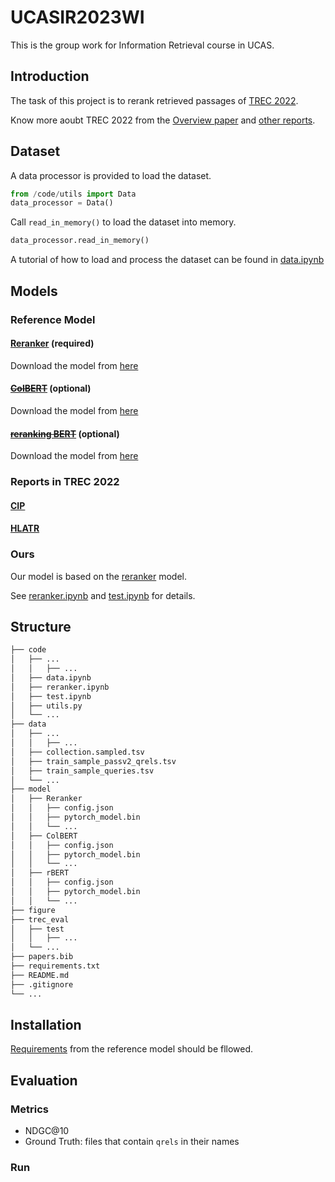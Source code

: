 # UCASIR2023WI

This is the group work for Information Retrieval course in UCAS.

## Introduction

The task of this project is to rerank retrieved passages of [TREC 2022](https://microsoft.github.io/msmarco/TREC-Deep-Learning-2022).

Know more aoubt TREC 2022 from the [Overview paper](https://trec.nist.gov/pubs/trec31/papers/Overview_deep.pdf) and [other reports](https://trec.nist.gov/pubs/trec31/xref.html#deep).

## Dataset

A data processor is provided to load the dataset.

```python
from /code/utils import Data
data_processor = Data()
```
Call `read_in_memory()` to load the dataset into memory.

```python
data_processor.read_in_memory()
```

A tutorial of how to load and process the dataset can be found in [data.ipynb](/code/data.ipynb)

## Models

### Reference Model

#### [Reranker](https://github.com/luyug/Reranker) (required)

Download the model from [here](https://huggingface.co/Luyu/bert-base-mdoc-bm25)

#### [~~ColBERT~~](https://github.com/stanford-futuredata/ColBERT) (optional)

Download the model from [here](https://huggingface.co/colbert-ir/colbertv2.0)

#### [~~reranking BERT~~](https://github.com/nyu-dl/dl4marco-bert) (optional)

Download the model from [here](https://huggingface.co/amberoad/bert-multilingual-passage-reranking-msmarco)

### Reports in TREC 2022

#### [CIP](https://trec.nist.gov/pubs/trec31/papers/CIP.D.pdf)

#### [HLATR](https://trec.nist.gov/pubs/trec31/papers/Ali.D.pdf)

### Ours

Our model is based on the [reranker](#reranker-required) model.

See [reranker.ipynb](/code/reranker.ipynb) and [test.ipynb](/code/test.ipynb) for details.

## Structure

```bash
├── code
│   ├── ...
│   │   ├── ...
│   ├── data.ipynb
│   ├── reranker.ipynb
│   ├── test.ipynb
│   ├── utils.py
│   └── ...
├── data
│   ├── ...
│   │   ├── ...
│   ├── collection.sampled.tsv
│   ├── train_sample_passv2_qrels.tsv
│   ├── train_sample_queries.tsv
│   └── ...
├── model
│   ├── Reranker
│   │   ├── config.json
│   │   ├── pytorch_model.bin
│   │   └── ...
│   ├── ColBERT
│   │   ├── config.json
│   │   ├── pytorch_model.bin
│   │   └── ...
│   ├── rBERT
│   │   ├── config.json
│   │   ├── pytorch_model.bin
│   │   └── ...
├── figure
├── trec_eval
│   ├── test
│   │   ├── ...
│   └── ...
├── papers.bib
├── requirements.txt
├── README.md
├── .gitignore
└── ...
```

## Installation

[Requirements](https://github.com/luyug/Reranker#installation-and-dependencies) from the reference model should be fllowed.

## Evaluation

### Metrics

- NDGC@10
- Ground Truth: files that contain `qrels` in their names

### Run
